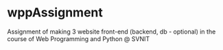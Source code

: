 # wppAssignment
Assignment of making 3 website front-end (backend, db - optional) in the course of Web Programming and Python @ SVNIT
